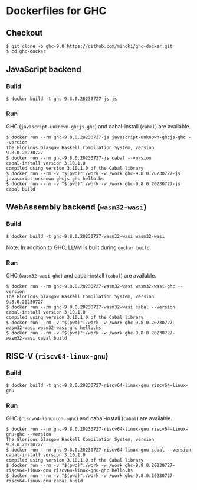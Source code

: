 # Dockerfiles for GHC

## Checkout

```
$ git clone -b ghc-9.8 https://github.com/minoki/ghc-docker.git
$ cd ghc-docker
```

## JavaScript backend

### Build

```
$ docker build -t ghc-9.8.0.20230727-js js
```

### Run

GHC (`javascript-unknown-ghcjs-ghc`) and cabal-install (`cabal`) are available.

```
$ docker run --rm ghc-9.8.0.20230727-js javascript-unknown-ghcjs-ghc --version
The Glorious Glasgow Haskell Compilation System, version 9.8.0.20230727
$ docker run --rm ghc-9.8.0.20230727-js cabal --version
cabal-install version 3.10.1.0
compiled using version 3.10.1.0 of the Cabal library 
$ docker run --rm -v "$(pwd)":/work -w /work ghc-9.8.0.20230727-js javascript-unknown-ghcjs-ghc hello.hs
$ docker run --rm -v "$(pwd)":/work -w /work ghc-9.8.0.20230727-js cabal build
```

## WebAssembly backend (`wasm32-wasi`)

### Build

```
$ docker build -t ghc-9.8.0.20230727-wasm32-wasi wasm32-wasi
```

Note: In addition to GHC, LLVM is built during `docker build`.

### Run

GHC (`wasm32-wasi-ghc`) and cabal-install (`cabal`) are available.

```
$ docker run --rm ghc-9.8.0.20230727-wasm32-wasi wasm32-wasi-ghc --version
The Glorious Glasgow Haskell Compilation System, version 9.8.0.20230727
$ docker run --rm ghc-9.8.0.20230727-wasm32-wasi cabal --version
cabal-install version 3.10.1.0
compiled using version 3.10.1.0 of the Cabal library 
$ docker run --rm -v "$(pwd)":/work -w /work ghc-9.8.0.20230727-wasm32-wasi wasm32-wasi-ghc hello.hs
$ docker run --rm -v "$(pwd)":/work -w /work ghc-9.8.0.20230727-wasm32-wasi cabal build
```

## RISC-V (`riscv64-linux-gnu`)

### Build

```
$ docker build -t ghc-9.8.0.20230727-riscv64-linux-gnu riscv64-linux-gnu
```

### Run

GHC (`riscv64-linux-gnu-ghc`) and cabal-install (`cabal`) are available.

```
$ docker run --rm ghc-9.8.0.20230727-riscv64-linux-gnu riscv64-linux-gnu-ghc --version
The Glorious Glasgow Haskell Compilation System, version 9.8.0.20230727
$ docker run --rm ghc-9.8.0.20230727-riscv64-linux-gnu cabal --version
cabal-install version 3.10.1.0
compiled using version 3.10.1.0 of the Cabal library 
$ docker run --rm -v "$(pwd)":/work -w /work ghc-9.8.0.20230727-riscv64-linux-gnu riscv64-linux-gnu-ghc hello.hs
$ docker run --rm -v "$(pwd)":/work -w /work ghc-9.8.0.20230727-riscv64-linux-gnu cabal build
```

